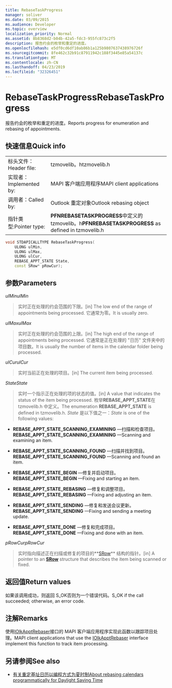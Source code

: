 ```yaml
---
title: RebaseTaskProgress
manager: soliver
ms.date: 03/09/2015
ms.audience: Developer
ms.topic: overview
localization_priority: Normal
ms.assetid: 8b8368d2-b04b-42a5-fdc3-955fc873c2f5
description: 报告约会的枚举和重定的进度。
ms.openlocfilehash: e5df0cd6df10ab86b1a125b9807637438976726f
ms.sourcegitcommit: 8fe462c32b91c87911942c188f3445e85a54137c
ms.translationtype: MT
ms.contentlocale: zh-CN
ms.lasthandoff: 04/23/2019
ms.locfileid: "32326451"
---
```

# <a name="rebasetaskprogress"></a><span data-ttu-id="7fdc0-103">RebaseTaskProgress</span><span class="sxs-lookup"><span data-stu-id="7fdc0-103">RebaseTaskProgress</span></span>

<span data-ttu-id="7fdc0-104">报告约会的枚举和重定的进度。</span><span class="sxs-lookup"><span data-stu-id="7fdc0-104">Reports progress for enumeration and rebasing of appointments.</span></span>
  
## <a name="quick-info"></a><span data-ttu-id="7fdc0-105">快速信息</span><span class="sxs-lookup"><span data-stu-id="7fdc0-105">Quick info</span></span>

|||
|:-----|:-----|
|<span data-ttu-id="7fdc0-106">标头文件：</span><span class="sxs-lookup"><span data-stu-id="7fdc0-106">Header file:</span></span>  <br/> |<span data-ttu-id="7fdc0-107">tzmovelib。h</span><span class="sxs-lookup"><span data-stu-id="7fdc0-107">tzmovelib.h</span></span>  <br/> |
|<span data-ttu-id="7fdc0-108">实现者：</span><span class="sxs-lookup"><span data-stu-id="7fdc0-108">Implemented by:</span></span>  <br/> |<span data-ttu-id="7fdc0-109">MAPI 客户端应用程序</span><span class="sxs-lookup"><span data-stu-id="7fdc0-109">MAPI client applications</span></span>  <br/> |
|<span data-ttu-id="7fdc0-110">调用者：</span><span class="sxs-lookup"><span data-stu-id="7fdc0-110">Called by:</span></span>  <br/> |<span data-ttu-id="7fdc0-111">Outlook 重定对象</span><span class="sxs-lookup"><span data-stu-id="7fdc0-111">Outlook rebasing object</span></span>  <br/> |
|<span data-ttu-id="7fdc0-112">指针类型:</span><span class="sxs-lookup"><span data-stu-id="7fdc0-112">Pointer type:</span></span>  <br/> |<span data-ttu-id="7fdc0-113">**PFNREBASETASKPROGRESS**中定义的 tzmovelib。h</span><span class="sxs-lookup"><span data-stu-id="7fdc0-113">**PFNREBASETASKPROGRESS** as defined in tzmovelib.h</span></span>  <br/> |
   
```cpp
void STDAPICALLTYPE RebaseTaskProgress(  
    ULONG ulMin, 
    ULONG ulMax, 
    ULONG ulCur, 
    REBASE_APPT_STATE State, 
    const SRow* pRowCur); 

```

## <a name="parameters"></a><span data-ttu-id="7fdc0-114">参数</span><span class="sxs-lookup"><span data-stu-id="7fdc0-114">Parameters</span></span>

<span data-ttu-id="7fdc0-115">_ulMin_</span><span class="sxs-lookup"><span data-stu-id="7fdc0-115">_ulMin_</span></span>
  
> <span data-ttu-id="7fdc0-116">实时正在处理的约会范围的下限。</span><span class="sxs-lookup"><span data-stu-id="7fdc0-116">[in] The low end of the range of appointments being processed.</span></span> <span data-ttu-id="7fdc0-117">它通常为零。</span><span class="sxs-lookup"><span data-stu-id="7fdc0-117">It is usually zero.</span></span>
    
<span data-ttu-id="7fdc0-118">_ulMax_</span><span class="sxs-lookup"><span data-stu-id="7fdc0-118">_ulMax_</span></span>
  
> <span data-ttu-id="7fdc0-119">实时正在处理的约会范围的上限。</span><span class="sxs-lookup"><span data-stu-id="7fdc0-119">[in] The high end of the range of appointments being processed.</span></span> <span data-ttu-id="7fdc0-120">它通常是正在处理的 "日历" 文件夹中的项目数。</span><span class="sxs-lookup"><span data-stu-id="7fdc0-120">It is usually the number of items in the calendar folder being processed.</span></span>
    
<span data-ttu-id="7fdc0-121">_ulCur_</span><span class="sxs-lookup"><span data-stu-id="7fdc0-121">_ulCur_</span></span>
  
> <span data-ttu-id="7fdc0-122">实时当前正在处理的项目。</span><span class="sxs-lookup"><span data-stu-id="7fdc0-122">[in] The current item being processed.</span></span>
    
<span data-ttu-id="7fdc0-123">_State_</span><span class="sxs-lookup"><span data-stu-id="7fdc0-123">_State_</span></span>
  
> <span data-ttu-id="7fdc0-124">实时一个指示正在处理的项的状态的值。</span><span class="sxs-lookup"><span data-stu-id="7fdc0-124">[in] A value that indicates the status of the item being processed.</span></span> <span data-ttu-id="7fdc0-125">枚举**REBASE_APPT_STATE**在 tzmovelib.h 中定义。</span><span class="sxs-lookup"><span data-stu-id="7fdc0-125">The enumeration **REBASE_APPT_STATE** is defined in tzmovelib.h.</span></span>  <span data-ttu-id="7fdc0-126">_State_ 是以下值之一：</span><span class="sxs-lookup"><span data-stu-id="7fdc0-126">_State_ is one of the following values:</span></span> 
    
   - <span data-ttu-id="7fdc0-127">**REBASE_APPT_STATE_SCANNING_EXAMINING** —扫描和检查项目。</span><span class="sxs-lookup"><span data-stu-id="7fdc0-127">**REBASE_APPT_STATE_SCANNING_EXAMINING** —Scanning and examining an item.</span></span> 
    
   - <span data-ttu-id="7fdc0-128">**REBASE_APPT_STATE_SCANNING_FOUND** —扫描并找到项目。</span><span class="sxs-lookup"><span data-stu-id="7fdc0-128">**REBASE_APPT_STATE_SCANNING_FOUND** —Scanning and found an item.</span></span> 
    
   - <span data-ttu-id="7fdc0-129">**REBASE_APPT_STATE_BEGIN** —修复并启动项目。</span><span class="sxs-lookup"><span data-stu-id="7fdc0-129">**REBASE_APPT_STATE_BEGIN** —Fixing and starting an item.</span></span> 
    
   - <span data-ttu-id="7fdc0-130">**REBASE_APPT_STATE_REBASING** —修复和调整项目。</span><span class="sxs-lookup"><span data-stu-id="7fdc0-130">**REBASE_APPT_STATE_REBASING** —Fixing and adjusting an item.</span></span> 
    
   - <span data-ttu-id="7fdc0-131">**REBASE_APPT_STATE_SENDING** —修复和发送会议更新。</span><span class="sxs-lookup"><span data-stu-id="7fdc0-131">**REBASE_APPT_STATE_SENDING** —Fixing and sending a meeting update.</span></span> 
    
   - <span data-ttu-id="7fdc0-132">**REBASE_APPT_STATE_DONE** —修复和完成项目。</span><span class="sxs-lookup"><span data-stu-id="7fdc0-132">**REBASE_APPT_STATE_DONE** —Fixing and done with an item.</span></span> 
    
<span data-ttu-id="7fdc0-133">_pRowCur_</span><span class="sxs-lookup"><span data-stu-id="7fdc0-133">_pRowCur_</span></span>
  
> <span data-ttu-id="7fdc0-134">实时指向描述正在扫描或修复的项目的**[SRow](https://msdn.microsoft.com/library/369c2d5c-8c2b-4314-9cb2-aaa89580aa2b%28Office.15%29.aspx)** 结构的指针。</span><span class="sxs-lookup"><span data-stu-id="7fdc0-134">[in] A pointer to an **[SRow](https://msdn.microsoft.com/library/369c2d5c-8c2b-4314-9cb2-aaa89580aa2b%28Office.15%29.aspx)** structure that describes the item being scanned or fixed.</span></span> 
    
## <a name="return-values"></a><span data-ttu-id="7fdc0-135">返回值</span><span class="sxs-lookup"><span data-stu-id="7fdc0-135">Return values</span></span>

<span data-ttu-id="7fdc0-136">如果该调用成功，则返回 S_OK否则为一个错误代码。</span><span class="sxs-lookup"><span data-stu-id="7fdc0-136">S_OK if the call succeeded; otherwise, an error code.</span></span>
  
## <a name="remarks"></a><span data-ttu-id="7fdc0-137">注解</span><span class="sxs-lookup"><span data-stu-id="7fdc0-137">Remarks</span></span>

<span data-ttu-id="7fdc0-138">使用[IOlkApptRebaser](iolkapptrebaser.md)接口的 MAPI 客户端应用程序实现此函数以跟踪项目处理。</span><span class="sxs-lookup"><span data-stu-id="7fdc0-138">MAPI client applications that use the [IOlkApptRebaser](iolkapptrebaser.md) interface implement this function to track item processing.</span></span> 
  
## <a name="see-also"></a><span data-ttu-id="7fdc0-139">另请参阅</span><span class="sxs-lookup"><span data-stu-id="7fdc0-139">See also</span></span>

- [<span data-ttu-id="7fdc0-140">有关重定基址日历以编程方式为夏时制</span><span class="sxs-lookup"><span data-stu-id="7fdc0-140">About rebasing calendars programmatically for Daylight Saving Time</span></span>](about-rebasing-calendars-programmatically-for-daylight-saving-time.md)

